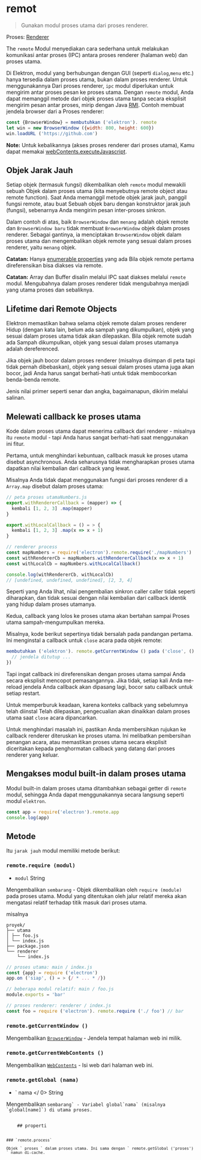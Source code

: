 # remot

> Gunakan modul proses utama dari proses renderer.

Proses: [Renderer](../glossary.md#renderer-process)

The `remote` Modul menyediakan cara sederhana untuk melakukan komunikasi antar proses (IPC) antara proses renderer (halaman web) dan proses utama.

Di Elektron, modul yang berhubungan dengan GUI (seperti `dialog`,`menu` etc.) hanya tersedia dalam proses utama, bukan dalam proses renderer. Untuk menggunakannya Dari proses renderer, `ipc` modul diperlukan untuk mengirim antar proses pesan ke proses utama. Dengan `remote` modul, Anda dapat memanggil metode dari objek proses utama tanpa secara eksplisit mengirim pesan antar proses, mirip dengan Java [RMI](http://en.wikipedia.org/wiki/Java_remote_method_invocation). Contoh membuat jendela browser dari a Proses renderer:

```javascript
const {BrowserWindow} = membutuhkan ('elektron'). remote
let win = new BrowserWindow ({width: 800, height: 600})
win.loadURL ('https://github.com')
```

**Note:** Untuk kebalikannya (akses proses renderer dari proses utama), Kamu dapat memakai [webContents.executeJavascript](web-contents.md#contentsexecutejavascriptcode-usergesture-callback).

## Objek Jarak Jauh

Setiap objek (termasuk fungsi) dikembalikan oleh `remote` modul mewakili sebuah Objek dalam proses utama (kita menyebutnya remote object atau remote function). Saat Anda memanggil metode objek jarak jauh, panggil fungsi remote, atau buat Sebuah objek baru dengan konstruktor jarak jauh (fungsi), sebenarnya Anda mengirim pesan inter-proses sinkron.

Dalam contoh di atas, baik `BrowserWindow` dan `menang` adalah objek remote dan `BrowserWindow baru` tidak membuat `BrowserWindow` objek dalam proses renderer. Sebagai gantinya, ia menciptakan `BrowserWindow` objek dalam proses utama dan mengembalikan objek remote yang sesuai dalam proses renderer, yaitu `menang` objek.

**Catatan:** Hanya [enumerable properties](https://developer.mozilla.org/en-US/docs/Web/JavaScript/Enumerability_and_ownership_of_properties) yang ada Bila objek remote pertama direferensikan bisa diakses via remote.

**Catatan:** Array dan Buffer disalin melalui IPC saat diakses melalui `remote` modul. Mengubahnya dalam proses renderer tidak mengubahnya menjadi yang utama proses dan sebaliknya.

## Lifetime dari Remote Objects

Elektron memastikan bahwa selama objek remote dalam proses renderer Hidup (dengan kata lain, belum ada sampah yang dikumpulkan), objek yang sesuai dalam proses utama tidak akan dilepaskan. Bila objek remote sudah ada Sampah dikumpulkan, objek yang sesuai dalam proses utamanya adalah dereferenced.

Jika objek jauh bocor dalam proses renderer (misalnya disimpan di peta tapi tidak pernah dibebaskan), objek yang sesuai dalam proses utama juga akan bocor, jadi Anda harus sangat berhati-hati untuk tidak membocorkan benda-benda remote.

Jenis nilai primer seperti senar dan angka, bagaimanapun, dikirim melalui salinan.

## Melewati callback ke proses utama

Kode dalam proses utama dapat menerima callback dari renderer - misalnya itu `remote` modul - tapi Anda harus sangat berhati-hati saat menggunakan ini fitur.

Pertama, untuk menghindari kebuntuan, callback masuk ke proses utama disebut asynchronous. Anda seharusnya tidak mengharapkan proses utama dapatkan nilai kembalian dari callback yang lewat.

Misalnya Anda tidak dapat menggunakan fungsi dari proses renderer di a `Array.map` disebut dalam proses utama:

```javascript
// peta proses utamaNumbers.js
export.withRendererCallback = (mapper) => {
  kembali [1, 2, 3] .map(mapper)
}

export.withLocalCallback = () = > {
  kembali [1, 2, 3] .map(x => x + 1)
}
```

```javascript
// renderer process
const mapNumbers = require('electron').remote.require('./mapNumbers')
const withRendererCb = mapNumbers.withRendererCallback(x => x + 1)
const withLocalCb = mapNumbers.withLocalCallback()

console.log(withRendererCb, withLocalCb)
// [undefined, undefined, undefined], [2, 3, 4]
```

Seperti yang Anda lihat, nilai pengembalian sinkron caller caller tidak seperti diharapkan, dan tidak sesuai dengan nilai kembalian dari callback identik yang hidup dalam proses utamanya.

Kedua, callback yang lolos ke proses utama akan bertahan sampai Proses utama sampah-mengumpulkan mereka.

Misalnya, kode berikut sepertinya tidak bersalah pada pandangan pertama. Ini menginstal a callback untuk `close` acara pada objek remote:

```javascript
membutuhkan ('elektron'). remote.getCurrentWindow () pada ('close', () = > {
  // jendela ditutup ...
})
```

Tapi ingat callback ini direferensikan dengan proses utama sampai Anda secara eksplisit mencopot pemasangannya. Jika tidak, setiap kali Anda me-reload jendela Anda callback akan dipasang lagi, bocor satu callback untuk setiap restart.

Untuk memperburuk keadaan, karena konteks callback yang sebelumnya telah diinstal Telah dilepaskan, pengecualian akan dinaikkan dalam proses utama saat `close` acara dipancarkan.

Untuk menghindari masalah ini, pastikan Anda membersihkan rujukan ke callback renderer diteruskan ke proses utama. Ini melibatkan pembersihan penangan acara, atau memastikan proses utama secara eksplisit diceritakan kepada penghormatan callback yang datang dari proses renderer yang keluar.

## Mengakses modul built-in dalam proses utama

Modul built-in dalam proses utama ditambahkan sebagai getter di `remote` modul, sehingga Anda dapat menggunakannya secara langsung seperti modul `elektron`.

```javascript
const app = require('electron').remote.app
console.log(app)
```

## Metode

Itu `jarak jauh` modul memiliki metode berikut:

### `remote.require (modul)`

* ` modul ` String

Mengembalikan `sembarang` - Objek dikembalikan oleh `require (module)` pada proses utama. Modul yang ditentukan oleh jalur relatif mereka akan mengatasi relatif terhadap titik masuk dari proses utama.

misalnya

    proyek/
    ├── utama
    │ ├── foo.js
    │ └── index.js
    ├── package.json
    └── renderer
        └── index.js
    

```js
// proses utama: main / index.js
const {app} = require ('electron')
app.on ('siap', () = > {/ * ... * /})
```

```js
// beberapa modul relatif: main / foo.js
module.exports = 'bar'
```

```js
// proses renderer: renderer / index.js
const foo = require ('electron'). remote.require ('./ foo') // bar
```

### `remote.getCurrentWindow ()`

Mengembalikan [`BrowserWindow`](browser-window.md) - Jendela tempat halaman web ini milik.

### `remote.getCurrentWebContents ()`

Mengembalikan [`WebContents`](web-contents.md) - Isi web dari halaman web ini.

### `remote.getGlobal (nama)`

* ` nama </ 0>  String</li>
</ul>

<p>Mengembalikan <code>sembarang` - Variabel global`nama` (misalnya `global[name]`) di utama proses.</p> 
    ## properti
    
    ### `remote.process`
    
    Objek ` proses ` dalam proses utama. Ini sama dengan ` remote.getGlobal ('proses') ` namun di-cache.